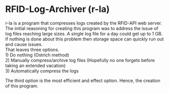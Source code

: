 # RFID-Log-Archiver (r-la)
r-la is a program that compresses logs created by the RFID-API web server. The initial reasoning for creating this program was to address the issue of log files reaching large sizes. A single log file for a day could get up to 1 GB. If nothing is done about this problem then storage space can quickly run out and cause issues.  
That leaves three options.  
	1) Do nothing (Ostrich method)  
	2) Manually compress/archive log files (Hopefully no one forgets before taking an extended vacation)  
	3) Automatically compress the logs  

The third option is the most efficient and effect option. Hence, the creation of this program.
